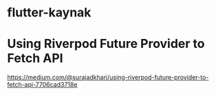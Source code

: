 # flutter-kaynak

# Using Riverpod Future Provider to Fetch API

https://medium.com/@surajadkhari/using-riverpod-future-provider-to-fetch-api-7706cad3718e
